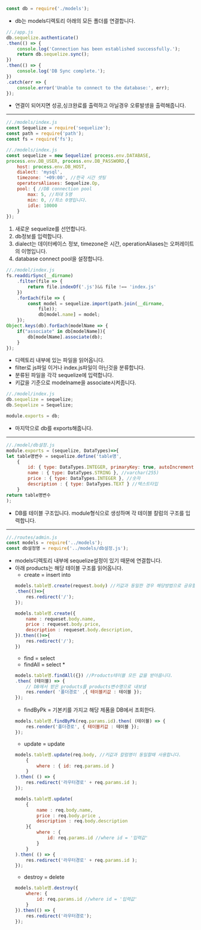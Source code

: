 ```js
const db = require('./models');
```
* db는 models디렉토리 아래의 모든 폴더를 연결합니다.
```js
//./app.js
db.sequelize.authenticate()
.then(() => {
    console.log('Connection has been established successfully.');
    return db.sequelize.sync();
})
.then(() => {
    console.log('DB Sync complete.');
})
.catch(err => {
    console.error('Unable to connect to the database:', err);
});
```
* 연결이 되어지면 성공,싱크완료를 출력하고 아닐경우 오류발생을 출력해줍니다.
---
```js
//./models/index.js
const Sequelize = require('sequelize');
const path = require('path');
const fs = require('fs');
```
```js
//./models/index.js
const sequelize = new Sequelize( process.env.DATABASE,
process.env.DB_USER, process.env.DB_PASSWORD,{
    host: process.env.DB_HOST,
    dialect: 'mysql',
    timezone: '+09:00', //한국 시간 셋팅
    operatorsAliases: Sequelize.Op,
    pool: { //DB connection pool
        max: 5, //최대 5명
        min: 0, //최소 0명입니다.
        idle: 10000
    }
});
```
1. 새로운 sequelize를 선언합니다.
2. db정보를 입력합니다.
3. dialect는 데이터베이스 정보, timezone은 시간, operationAliases는 오퍼레이트의 이명입니다.
4. database connect pool을 설정합니다.
```js
//./model/index.js
fs.readdirSync(__dirname)
    .filter(file => {
        return file.indexOf('.js')&& file !== 'index.js'
    })
    .forEach(file => {
        const model = sequelize.import(path.join(__dirname,
            file));
            db[model.name] = model;
    });
Object.keys(db).forEach(modelName => {
    if("associate" in db[modelName]){
        db[modelName].associate(db);
    }
});
```
* 디렉토리 내부에 있는 파일을 읽어옵니다.
* filter로 js파일 이거나 index.js파일이 아닌것을 분류합니다.
* 분류된 파일을 각각 sequelize에 입력합니다.
* 키값을 기준으로 modelname을 associate시켜줍니다.
```js
//./model/index.js
db.sequelize = sequelize;
db.Sequelize = Sequelize;

module.exports = db;
```
* 마지막으로 db를 exports해줍니다.
---
```js
//./model/db설정.js
module.exports = (sequelize, DataTypes)=>{
let table명변수 = sequelize.define('table명',
    {
        id: { type: DataTypes.INTEGER, primaryKey: true, autoIncrement: true }, //숫자형 기본키 자동증가
        name : { type: DataTypes.STRING }, //varchar(255) 
        price : { type: DataTypes.INTEGER }, //숫자
        description : { type: DataTypes.TEXT } //텍스트타입
    }
return table명변수
);
```
* DB를 테이블 구조입니다. module형식으로 생성하며 각 테이블 칼럼의 구조를 입력합니다.
--- 
```js
//./routes/admin.js
const models = require('../models');
const db설정명 = require('../models/db설정.js');
```
* models디렉토리 내부에 sequelize설정이 있기 때문에 연결합니다.
* 아래 products는 해당 테이블 구조를 읽어옵니다.
    * create = insert into
    ```js
    models.table명.create(request.body) //키값과 동일한 경우 해당방법으로 공유할 수 있습니다.
    .then(()=>{
        res.redirect('/');
    });
    ```
    ```js
    models.table명.create({
        name : requeset.body.name,
        price : requeset.body.price,
        description : requeset.body.description,
    }).then(()=>{
        res.redirect('/');
    })
    ```
    * find = select
    * findAll = select * 
    ```js
    models.table명.findAll({}) //Products테이블 모든 값을 받아옵니다.
    .then( (테이블) => { 
        // DB에서 받은 products를 products변수명으로 내보냄
        res.render( '폴더경로' ,{ 테이블키값 : 테이블 });
    });
    ```
    * findByPk = 기본키를 가지고 해당 제품을 DB에서 조회한다.
    ```js
    models.table명.findByPk(req.params.id).then( (테이블) => {
        res.render('폴더경로', { 테이블키값 : 테이블 });  
    });
    ```
    * update = update
    ```js
    models.table명.update(req.body, //키값과 칼럼명이 동일할때 사용합니다.
        { 
            where : { id: req.params.id } 
        }
    ).then( () => {
        res.redirect('라우터경로' + req.params.id );
    });
    ```
    ```js
    models.table명.update(
        {   
            name : req.body.name, 
            price : req.body.price ,
            description : req.body.description
        }{ 
            where : { 
                id: req.params.id //where id = '입력값'
            } 
        }
    ).then( () => {
        res.redirect('라우터경로' + req.params.id );
    });
    ```
    * destroy = delete 
    ```js
    models.table명.destroy({
        where: {
            id: req.params.id //where id = '입력값'
        }
    }).then(() => {
        res.redirect('라우터경로');
    });
    ```
